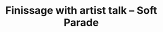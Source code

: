 ---
location: fabrikraum
title: Finissage with artist talk – Soft Parade
start: 2022-06-26 16:00:00
---